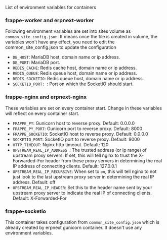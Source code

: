 List of environment variables for containers

### frappe-worker and erpnext-worker

Following environment variables are set into sites volume as `common_site_config.json`. It means once the file is created in volume, the variables won't have any effect, you need to edit the common_site_config.json to update the configuration

- `DB_HOST`: MariaDB host, domain name or ip address.
- `DB_PORT`: MariaDB port.
- `REDIS_CACHE`: Redis cache host, domain name or ip address.
- `REDIS_QUEUE`: Redis queue host, domain name or ip address.
- `REDIS_SOCKETIO`: Redis queue host, domain name or ip address.
- `SOCKETIO_PORT: `: Port on which the SocketIO should start.

### frappe-nginx and erpnext-nginx

These variables are set on every container start. Change in these variables will reflect on every container start.

- `FRAPPE_PY`: Gunicorn host to reverse proxy. Default: 0.0.0.0
- `FRAPPE_PY_PORT`: Gunicorn port to reverse proxy. Default: 8000
- `FRAPPE_SOCKETIO`: SocketIO host to reverse proxy. Default: 0.0.0.0
- `SOCKETIO_PORT`: SocketIO port to reverse proxy. Default: 9000
- `HTTP_TIMEOUT`: Nginx http timeout. Default: 120
- `UPSTREAM_REAL_IP_ADDRESS `: The trusted address (or ip range) of upstream proxy servers. If set, this will tell nginx to trust the X-Forwarded-For header from these proxy servers in determining the real IP address of connecting clients. Default: 127.0.0.1
- `UPSTREAM_REAL_IP_RECURSIVE`: When set to `on`, this will tell nginx to not just look to the last upstream proxy server in determining the real IP address. Default: off
- `UPSTREAM_REAL_IP_HEADER`: Set this to the header name sent by your upstream proxy server to indicate the real IP of connecting clients. Default: X-Forwarded-For

### frappe-socketio

This container takes configuration from `common_site_config.json` which is already created by erpnext gunicorn container. It doesn't use any environment variables.
